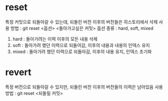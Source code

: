 # reset
특정 커밋으로 되돌아갈 수 있는데, 되돌린 버전 이후의 버전들은 히스토리에서 삭제
사용 방법 : git reset <옵션> <돌아가고싶은 커밋>
옵션 종류 : hard, soft, mixed
1. hard : 돌아가려는 이력 이후의 모든 내용 삭제
2. soft : 돌아가려 했던 이력으로 되돌어감, 이후의 내용과 내용의 인덱스 유지
3. mixed : 돌아가려 했던 이력으로 되돌아감, 이후의 내용 유지, 인덱스 초기화

# revert
특정 버전으로 되돌아갈 수 있지만, 되돌린 버전 이후의 버전들의 이력은 남아있음
사용 방법 : git reset <되돌릴 커밋>